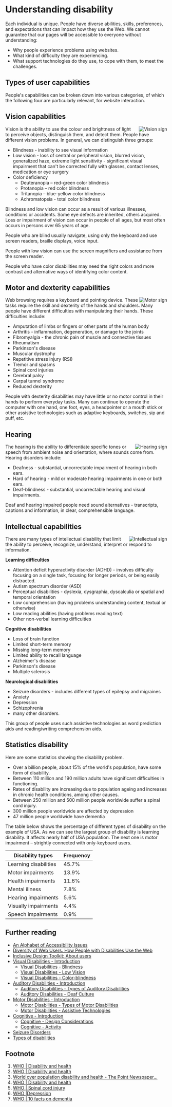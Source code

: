 # Understanding disability
Each individual is unique. People have diverse abilities, skills, preferences, and expectations that can impact how they use the Web. 
We cannot guarantee that our pages will be accessible to everyone without understanding:
* Why people experience problems using websites.
* What kind of difficulty they are experiencing.
* What support technologies do they use, to cope with them, to meet the challenges.

## Types of user capabilities
People's capabilities can be broken down into various categories, of which the following four are particularly relevant, for website interaction.

## Vision capabilities
<img src="https://raw.githubusercontent.com/joomla/accessibility/master/docs/_images/visual.png" alt="Vision sign" align="right" style="margin-left:1em">

Vision is the ability to use the colour and brightness of light to perceive objects, distinguish them, and detect them. People have different vision problems. In general, we can distinguish three groups:
* Blindness - inability to see visual information
* Low vision - loss of central or peripheral vision, blurred vision, generalized haze, extreme light sensitivity - significant visual impairment that can't be corrected fully with glasses, contact lenses, medication or eye surgery
* Color deficiency
  * Deuteranopia – red-green color blindness
  * Protanopia – red color blindness  
  * Tritanopia – blue-yellow color blindness
  * Achromatopsia - total color blindness

Blindness and low vision can occur as a result of various illnesses, conditions or accidents. Some eye defects are inherited, others acquired. Loss or impairment of vision can occur in people of all ages, but most often occurs in persons over 65 years of age.

People who are blind usually navigate, using only the keyboard and use screen readers, braille displays, voice input.

People with low vision can use the screen magnifiers and assistance from the screen reader.

People who have color disabilities may need the right colors and more contrast and alternative ways of identifying color content. 

## Motor and dexterity capabilities
<img src="https://raw.githubusercontent.com/joomla/accessibility/master/docs/_images/motor.png" alt="Motor sign" align="right">

Web browsing requires a keyboard and pointing device. These tasks require the skill and dexterity of the hands and shoulders. Many people have different difficulties with manipulating their hands. These difficulties include:
 
* Amputation of limbs or fingers or other parts of the human body
* Arthritis - inflammation, degeneration, or damage to the joints
* Fibromyalgia - the chronic pain of muscle and connective tissues
* Rheumatism
* Parkinson's disease
* Muscular dystrophy
* Repetitive stress injury (RSI)
* Tremor and spasms
* Spinal cord injuries
* Cerebral palsy
* Carpal tunnel syndrome
* Reduced dexterity

People with dexterity disabilities may have little or no motor control in their hands to perform everyday tasks.
Many can continue to operate the computer with one hand, one foot, eyes, a headpointer or a mouth stick or other assistive technologies such as adaptive keyboards, switches, sip and puff, etc.

## Hearing
<img src="https://raw.githubusercontent.com/joomla/accessibility/master/docs/_images/hearing.png" alt="Hearing sign" align="right">

The hearing is the ability to differentiate specific tones or speech from ambient noise and orientation, where sounds come from.
Hearing disorders include:

* Deafness - substantial, uncorrectable impairment of hearing in both ears.
* Hard of hearing - mild or moderate hearing impairments in one or both ears.
* Deaf-blindness - substantial, uncorrectable hearing and visual impairments.

Deaf and hearing impaired people need sound alternatives - transcripts, captions and information, in clear, comprehensible language.

## Intellectual capabilities
<img src="https://raw.githubusercontent.com/joomla/accessibility/master/docs/_images/intelectual.png" alt="Intellectual sign" align="right">

There are many types of intellectual disability that limit the ability to perceive, recognize, understand, interpret or respond to information.

**Learning difficulties**
* Attention deficit hyperactivity disorder (ADHD) - involves difficulty focusing on a single task, focusing for longer periods, or being easily distracted.
* Autism spectrum disorder (ASD)
* Perceptual disabilities - dyslexia, dysgraphia, dyscalculia or spatial and temporal orientation
* Low comprehension (having problems understanding content, textual or otherwise)
* Low reading abilities (having problems reading text)
* Other non-verbal learning difficulties

**Cognitive disabilities**
* Loss of brain function
* Limited short-term memory
* Missing long-term memory
* Limited ability to recall language
* Alzheimer's disease
* Parkinson's disease
* Multiple sclerosis 

**Neurological disabilities**
* Seizure disorders - includes different types of epilepsy and migraines
* Anxiety 
* Depression
* Schizophrenia
* many other disorders.

This group of people uses such assistive technologies as word prediction aids and reading/writing comprehension aids.

## Statistics disability
Here are some statistics showing the disability problem.
* Over a billion people, about 15% of the world's population, have some form of disability.
* Between 110 million and 190 million adults have significant difficulties in functioning.
* Rates of disability are increasing due to population ageing and increases in chronic health conditions, among other causes.
* Between 250 million and 500 million people worldwide suffer a spinal cord injury.
* 300 million people worldwide are affected by depression
* 47 million people worldwide have dementia

The table below shows the percentage of different types of disability on the example of USA. 
As we can see the largest group of disability is learning disability. It affects nearly half of USA population. 
The next one is motor impairment – strightly connected with only-keyboard users.

| Disability types | Frequency |
| --- | --- |
| Learning disabilities | 45.7%
| Motor impairments | 13.9%
| Health impairments | 11.6%
| Mental illness | 7.8% |
| Hearing impairments | 5.6% | 
| Visually impairments | 4.4% |
| Speech impairments | 0.9% |

## Further reading
* [An Alphabet of Accessibility Issues](https://the-pastry-box-project.net/anne-gibson/2014-july-31)
* [Diversity of Web Users. How People with Disabilities Use the Web](https://www.w3.org/WAI/intro/people-use-web/diversity#auditory)
* [Inclusive Design Toolkit: About users](http://www.inclusivedesigntoolkit.com/usercapabilities/usercap.html)
* [Visual Disabilities - Introduction](http://webaim.org/articles/visual/)
  * [Visual Disabilities - Blindness](http://webaim.org/articles/visual/blind)
  * [Visual Disabilities - Low Vision](http://webaim.org/articles/visual/lowvision)
  * [Visual Disabilities - Color-blindness](http://webaim.org/articles/visual/colorblind)
* [Auditory Disabilities - Introduction](http://webaim.org/articles/auditory/)
  * [Auditory Disabilities - Types of Auditory Disabilities](http://webaim.org/articles/auditory/auditorydisabilities)
  * [Auditory Disabilities - Deaf Culture](http://webaim.org/articles/auditory/culture)
* [Motor Disabilities - Introduction](http://webaim.org/articles/motor/)
  * [Motor Disabilities - Types of Motor Disabilities](http://webaim.org/articles/motor/motordisabilities)
  * [Motor Disabilities - Assistive Technologies](http://webaim.org/articles/motor/assistive)
* [Cognitive - Introduction](http://webaim.org/articles/cognitive/)
  * [Cognitive - Design Considerations](http://webaim.org/articles/cognitive/design)
  * [Cognitive - Activity](http://webaim.org/articles/cognitive/activity)
* [Seizure Disorders](http://webaim.org/articles/seizure/)
* [Types of disabilities](http://www.hwns.com.au/Resource-centre/Types-of-disabilities)

## Footnote

1. [WHO | Disability and health](https://www.who.int/news-room/fact-sheets/detail/disability-and-health)
2. [WHO | Disability and health](https://www.who.int/news-room/fact-sheets/detail/disability-and-health)
3. [World over population disability and health - The Point Newspaper...](http://thepoint.gm/africa/gambia/article/world-over-population-disability-and-health)
4. [WHO | Disability and health](http://www.whogis.com/mediacentre/factsheets/fs352/en/)
5. [WHO | Spinal cord injury](https://www.who.int/news-room/fact-sheets/detail/spinal-cord-injury)
6. [WHO |Depression](https://www.who.int/news-room/fact-sheets/detail/depression)
7. [WHO | 10 facts on dementia](https://www.who.int/features/factfiles/dementia/en/)







